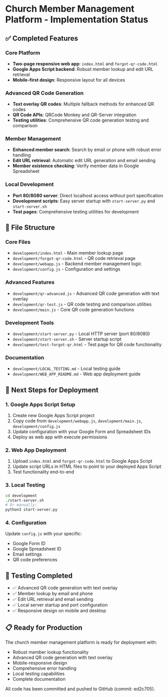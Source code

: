 # Church Member Management Platform - Implementation Status

## ✅ Completed Features

### Core Platform
- **Two-page responsive web app**: `index.html` and `forgot-qr-code.html`
- **Google Apps Script backend**: Robust member lookup and edit URL retrieval
- **Mobile-first design**: Responsive layout for all devices

### Advanced QR Code Generation
- **Text overlay QR codes**: Multiple fallback methods for enhanced QR codes
- **QR Code APIs**: QRCode Monkey and QR-Server integration
- **Testing utilities**: Comprehensive QR code generation testing and comparison

### Member Management
- **Enhanced member search**: Search by email or phone with robust error handling
- **Edit URL retrieval**: Automatic edit URL generation and email sending
- **Member existence checking**: Verify member data in Google Spreadsheet

### Local Development
- **Port 80/8080 server**: Direct localhost access without port specification
- **Development scripts**: Easy server startup with `start-server.py` and `start-server.sh`
- **Test pages**: Comprehensive testing utilities for development

## 📁 File Structure

### Core Files
- `development/index.html` - Main member lookup page
- `development/forgot-qr-code.html` - QR code retrieval page
- `development/webapp.js` - Backend member management logic
- `development/config.js` - Configuration and settings

### Advanced Features
- `development/qr-advanced.js` - Advanced QR code generation with text overlay
- `development/qr-test.js` - QR code testing and comparison utilities
- `development/main.js` - Core QR code generation functions

### Development Tools
- `development/start-server.py` - Local HTTP server (port 80/8080)
- `development/start-server.sh` - Server startup script
- `development/test-forgot-qr.html` - Test page for QR code functionality

### Documentation
- `development/LOCAL_TESTING.md` - Local testing guide
- `development/WEB_APP_README.md` - Web app deployment guide

## 🚀 Next Steps for Deployment

### 1. Google Apps Script Setup
1. Create new Google Apps Script project
2. Copy code from `development/webapp.js`, `development/main.js`, `development/config.js`
3. Update configuration with your Google Form and Spreadsheet IDs
4. Deploy as web app with execute permissions

### 2. Web App Deployment
1. Upload `index.html` and `forgot-qr-code.html` to Google Apps Script
2. Update script URLs in HTML files to point to your deployed Apps Script
3. Test functionality end-to-end

### 3. Local Testing
```bash
cd development
./start-server.sh
# Or manually:
python3 start-server.py
```

### 4. Configuration
Update `config.js` with your specific:
- Google Form ID
- Google Spreadsheet ID
- Email settings
- QR code preferences

## 🧪 Testing Completed
- ✅ Advanced QR code generation with text overlay
- ✅ Member lookup by email and phone
- ✅ Edit URL retrieval and email sending
- ✅ Local server startup and port configuration
- ✅ Responsive design on mobile and desktop

## 📋 Ready for Production
The church member management platform is ready for deployment with:
- Robust member lookup functionality
- Advanced QR code generation with text overlay
- Mobile-responsive design
- Comprehensive error handling
- Local testing capabilities
- Complete documentation

All code has been committed and pushed to GitHub (commit: ed2c705).
